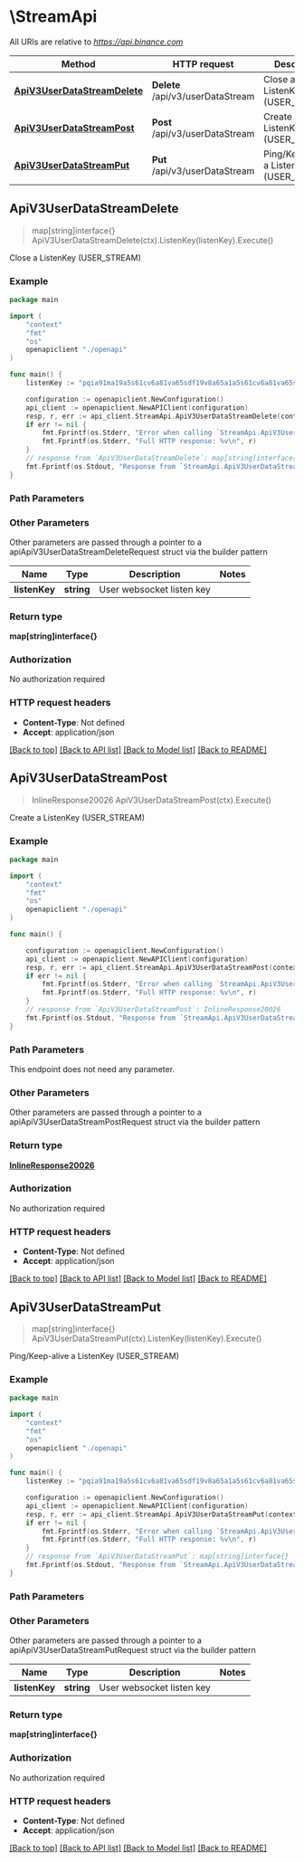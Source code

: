 # \StreamApi

All URIs are relative to *https://api.binance.com*

Method | HTTP request | Description
------------- | ------------- | -------------
[**ApiV3UserDataStreamDelete**](StreamApi.md#ApiV3UserDataStreamDelete) | **Delete** /api/v3/userDataStream | Close a ListenKey (USER_STREAM)
[**ApiV3UserDataStreamPost**](StreamApi.md#ApiV3UserDataStreamPost) | **Post** /api/v3/userDataStream | Create a ListenKey (USER_STREAM)
[**ApiV3UserDataStreamPut**](StreamApi.md#ApiV3UserDataStreamPut) | **Put** /api/v3/userDataStream | Ping/Keep-alive a ListenKey (USER_STREAM)



## ApiV3UserDataStreamDelete

> map[string]interface{} ApiV3UserDataStreamDelete(ctx).ListenKey(listenKey).Execute()

Close a ListenKey (USER_STREAM)



### Example

```go
package main

import (
    "context"
    "fmt"
    "os"
    openapiclient "./openapi"
)

func main() {
    listenKey := "pqia91ma19a5s61cv6a81va65sdf19v8a65a1a5s61cv6a81va65sdf19v8a65a1" // string | User websocket listen key (optional)

    configuration := openapiclient.NewConfiguration()
    api_client := openapiclient.NewAPIClient(configuration)
    resp, r, err := api_client.StreamApi.ApiV3UserDataStreamDelete(context.Background()).ListenKey(listenKey).Execute()
    if err != nil {
        fmt.Fprintf(os.Stderr, "Error when calling `StreamApi.ApiV3UserDataStreamDelete``: %v\n", err)
        fmt.Fprintf(os.Stderr, "Full HTTP response: %v\n", r)
    }
    // response from `ApiV3UserDataStreamDelete`: map[string]interface{}
    fmt.Fprintf(os.Stdout, "Response from `StreamApi.ApiV3UserDataStreamDelete`: %v\n", resp)
}
```

### Path Parameters



### Other Parameters

Other parameters are passed through a pointer to a apiApiV3UserDataStreamDeleteRequest struct via the builder pattern


Name | Type | Description  | Notes
------------- | ------------- | ------------- | -------------
 **listenKey** | **string** | User websocket listen key | 

### Return type

**map[string]interface{}**

### Authorization

No authorization required

### HTTP request headers

- **Content-Type**: Not defined
- **Accept**: application/json

[[Back to top]](#) [[Back to API list]](../README.md#documentation-for-api-endpoints)
[[Back to Model list]](../README.md#documentation-for-models)
[[Back to README]](../README.md)


## ApiV3UserDataStreamPost

> InlineResponse20026 ApiV3UserDataStreamPost(ctx).Execute()

Create a ListenKey (USER_STREAM)



### Example

```go
package main

import (
    "context"
    "fmt"
    "os"
    openapiclient "./openapi"
)

func main() {

    configuration := openapiclient.NewConfiguration()
    api_client := openapiclient.NewAPIClient(configuration)
    resp, r, err := api_client.StreamApi.ApiV3UserDataStreamPost(context.Background()).Execute()
    if err != nil {
        fmt.Fprintf(os.Stderr, "Error when calling `StreamApi.ApiV3UserDataStreamPost``: %v\n", err)
        fmt.Fprintf(os.Stderr, "Full HTTP response: %v\n", r)
    }
    // response from `ApiV3UserDataStreamPost`: InlineResponse20026
    fmt.Fprintf(os.Stdout, "Response from `StreamApi.ApiV3UserDataStreamPost`: %v\n", resp)
}
```

### Path Parameters

This endpoint does not need any parameter.

### Other Parameters

Other parameters are passed through a pointer to a apiApiV3UserDataStreamPostRequest struct via the builder pattern


### Return type

[**InlineResponse20026**](InlineResponse20026.md)

### Authorization

No authorization required

### HTTP request headers

- **Content-Type**: Not defined
- **Accept**: application/json

[[Back to top]](#) [[Back to API list]](../README.md#documentation-for-api-endpoints)
[[Back to Model list]](../README.md#documentation-for-models)
[[Back to README]](../README.md)


## ApiV3UserDataStreamPut

> map[string]interface{} ApiV3UserDataStreamPut(ctx).ListenKey(listenKey).Execute()

Ping/Keep-alive a ListenKey (USER_STREAM)



### Example

```go
package main

import (
    "context"
    "fmt"
    "os"
    openapiclient "./openapi"
)

func main() {
    listenKey := "pqia91ma19a5s61cv6a81va65sdf19v8a65a1a5s61cv6a81va65sdf19v8a65a1" // string | User websocket listen key (optional)

    configuration := openapiclient.NewConfiguration()
    api_client := openapiclient.NewAPIClient(configuration)
    resp, r, err := api_client.StreamApi.ApiV3UserDataStreamPut(context.Background()).ListenKey(listenKey).Execute()
    if err != nil {
        fmt.Fprintf(os.Stderr, "Error when calling `StreamApi.ApiV3UserDataStreamPut``: %v\n", err)
        fmt.Fprintf(os.Stderr, "Full HTTP response: %v\n", r)
    }
    // response from `ApiV3UserDataStreamPut`: map[string]interface{}
    fmt.Fprintf(os.Stdout, "Response from `StreamApi.ApiV3UserDataStreamPut`: %v\n", resp)
}
```

### Path Parameters



### Other Parameters

Other parameters are passed through a pointer to a apiApiV3UserDataStreamPutRequest struct via the builder pattern


Name | Type | Description  | Notes
------------- | ------------- | ------------- | -------------
 **listenKey** | **string** | User websocket listen key | 

### Return type

**map[string]interface{}**

### Authorization

No authorization required

### HTTP request headers

- **Content-Type**: Not defined
- **Accept**: application/json

[[Back to top]](#) [[Back to API list]](../README.md#documentation-for-api-endpoints)
[[Back to Model list]](../README.md#documentation-for-models)
[[Back to README]](../README.md)

